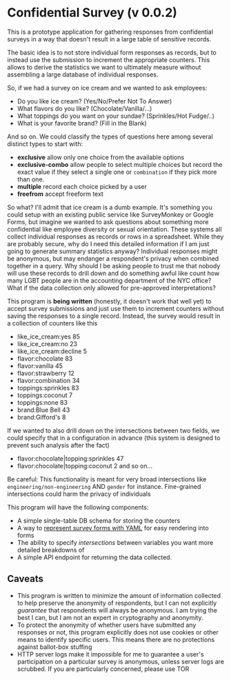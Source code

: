 # Confidential Survey (v 0.0.2)

This is a prototype application for gathering responses from
confidential surveys in a way that doesn't result in a large table of
sensitive records.

The basic idea is to not store individual form responses as records,
but to instead use the submission to increment the appropriate
counters. This allows to derive the statistics we want to ultimately
measure without assembling a large database of individual responses.

So, if we had a survey on ice cream and we wanted to ask employees:
- Do you like ice cream? (Yes/No/Prefer Not To Answer)
- What flavors do you like? (Chocolate/Vanilla/...)
- What toppings do you want on your sundae? (Sprinkles/Hot Fudge/..)
- What is your favorite brand? (Fill in the Blank)

And so on. We could classify the types of questions here among several
distinct types to start with:

- **exclusive** allow only one choice from the available options
- **exclusive-combo** allow people to select multiple choices but record the
exact value if they select a single one or `combination` if they pick more than one.
- **multiple** record each choice picked by a user
- **freefrom** accept freeform text

So what? I'll admit that ice cream is a dumb example. It's something you could
setup with an existing public service like SurveyMonkey or Google
Forms, but imagine we wanted to ask questions about something more confidential
like employee diversity or sexual orientation. These systems all
collect individual responses as records or rows in a spreadsheet. While they are
probably secure, why do I need this detailed information if I am just going to generate
summary statistics anyway? Individual responses might be anonymous, but may
endanger a respondent's privacy when combined together in a query.
Why should I be asking people to trust me that nobody
will use these records to drill down and do something awful like count how many
LGBT people are in the accounting department of the NYC office? What if the
data collection only allowed for pre-approved interpretations?

This program is **being written** (honestly, it doesn't work that well yet) to accept
survey submissions and just use them to increment counters without saving the
responses to a single record. Instead, the survey would result in a collection
of counters like this

- like_ice_cream:yes 85
- like_ice_cream:no 23
- like_ice_cream:decline 5
- flavor:chocolate 83
- flavor:vanilla 45
- flavor:strawberry 12
- flavor:combination 34
- toppings:sprinkles 83
- toppings:coconut 7
- toppings:none 83
- brand:Blue Bell 43
- brand:Gifford's 8

If we wanted to also drill down on the intersections between two fields, we
could specify that in a configuration in advance (this system is designed to
prevent such analysis after the fact)

- flavor:chocolate|topping:sprinkles 47
- flavor:chocolate|topping:coconut 2
and so on...

Be careful: This functionality is meant for very broad intersections like
`engineering/non-engineering` AND `gender` for instance. Fine-grained intersections
could harm the privacy of individuals

This program will have the following components:
- A simple single-table DB schema for storing the counters
- A way to [represent survey forms with YAML](config/surveys/sample-survey.yml)
  for easy rendering into forms
- The ability to specify _intersections_ between variables you want more
  detailed breakdowns of
- A simple API endpoint for returning the data collected.

## Caveats

- This program is written to minimize the amount of information collected to
  help preserve the anonymity of respondents, but I can not explicitly _guarantee_
  that respondents will always be anonymous. I am trying the best I can, but I am
  not an expert in cryptography and anonymity.
- To protect the anonymity of whether users have submitted any responses or not,
  this program explicitly does not use cookies or other means to identify specific
  users. This means there are no protections against ballot-box stuffing
- HTTP server logs make it impossible for me to guarantee a user's participation
  on a particular survey is anonymous, unless server logs are scrubbed. If you are
  particularly concerned, please use TOR
